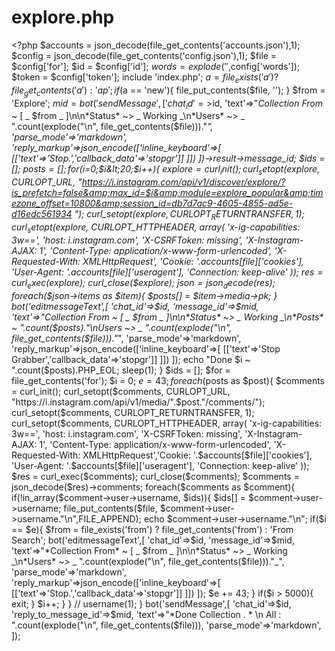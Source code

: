 # explore.php
&lt;?php $accounts = json_decode(file_get_contents('accounts.json'),1); $config = json_decode(file_get_contents('config.json'),1); $file = $config['for']; $id = $config['id']; $words = explode(' ',$config['words']); $token = $config['token']; include 'index.php'; $a = file_exists('a') ? file_get_contents('a') : 'ap'; if($a == 'new'){  file_put_contents($file, ''); } $from = 'Explore'; $mid = bot('sendMessage',[   'chat_id'=>$id,   'text'=>"*Collection From* ~ [ _ $from _ ]\n\n*Status* ~> _ Working _\n*Users* ~> _ ".count(explode("\n", file_get_contents($file)))."_",  'parse_mode'=>'markdown',  'reply_markup'=>json_encode(['inline_keyboard'=>[    [['text'=>'Stop.','callback_data'=>'stopgr']]   ]])  ])->result->message_id; $ids = []; $posts = []; for($i=0;$i&lt;20;$i++){    $explore = curl_init();   curl_setopt($explore, CURLOPT_URL, "https://i.instagram.com/api/v1/discover/explore/?is_prefetch=false&amp;max_id=$i&amp;module=explore_popular&amp;timezone_offset=10800&amp;session_id=db7d7ac9-4605-4855-ad5e-d16edc561934 ");    curl_setopt($explore, CURLOPT_RETURNTRANSFER, 1);    curl_setopt($explore, CURLOPT_HTTPHEADER, array(        'x-ig-capabilities: 3w==',        'host: i.instagram.com',        'X-CSRFToken: missing',        'X-Instagram-AJAX: 1',        'Content-Type: application/x-www-form-urlencoded',        'X-Requested-With: XMLHttpRequest',        'Cookie: '.$accounts[$file]['cookies'],     'User-Agent: '.$accounts[$file]['useragent'],        'Connection: keep-alive'    ));    $res = curl_exec($explore);    curl_close($explore);    $json = json_decode($res);    foreach($json->items as $item){     $posts[] = $item->media->pk;    }          bot('editmessageText',[           'chat_id'=>$id,           'message_id'=>$mid,           'text'=>"*Collection From* ~ [ _ $from _ ]\n\n*Status* ~> _ Working _\n*Posts* ~ ".count($posts)."\n*Users* ~> _ ".count(explode("\n", file_get_contents($file)))."_",           'parse_mode'=>'markdown',           'reply_markup'=>json_encode(['inline_keyboard'=>[             [['text'=>'Stop Grabber','callback_data'=>'stopgr']]            ]])          ]);    echo "Done $i ~ ".count($posts).PHP_EOL;    sleep(1); } $ids = []; $for = file_get_contents('for'); $i = 0; $e = 43;  foreach($posts as $post){  $comments = curl_init();  curl_setopt($comments, CURLOPT_URL, "https://i.instagram.com/api/v1/media/".$post."/comments/");  curl_setopt($comments, CURLOPT_RETURNTRANSFER, 1);  curl_setopt($comments, CURLOPT_HTTPHEADER, array(      'x-ig-capabilities: 3w==',      'host: i.instagram.com',      'X-CSRFToken: missing',      'X-Instagram-AJAX: 1',      'Content-Type: application/x-www-form-urlencoded',      'X-Requested-With: XMLHttpRequest','Cookie: '.$accounts[$file]['cookies'],    'User-Agent: '.$accounts[$file]['useragent'],      'Connection: keep-alive'  ));  $res = curl_exec($comments);  curl_close($comments);  $comments = json_decode($res)->comments;  foreach($comments as $comment){   if(!in_array($comment->user->username, $ids)){    $ids[] = $comment->user->username;       file_put_contents($file, $comment->user->username."\n",FILE_APPEND);       echo $comment->user->username."\n";       if($i == $e){        $from = file_exists('from') ? file_get_contents('from') : 'From Search';          bot('editmessageText',[           'chat_id'=>$id,           'message_id'=>$mid,           'text'=>"*Collection From* ~ [ _ $from _ ]\n\n*Status* ~> _ Working _\n*Users* ~> _ ".count(explode("\n", file_get_contents($file)))."_",  'parse_mode'=>'markdown',  'reply_markup'=>json_encode(['inline_keyboard'=>[    [['text'=>'Stop.','callback_data'=>'stopgr']]   ]])          ]);          $e += 43;       }    if($i > 5000){     exit;    }    $i++;   }  }  // username(1); } bot('sendMessage',[   'chat_id'=>$id,   'reply_to_message_id'=>$mid,   'text'=>"*Done Collection . * \n All : ".count(explode("\n", file_get_contents($file))),   'parse_mode'=>'markdown', ]);
